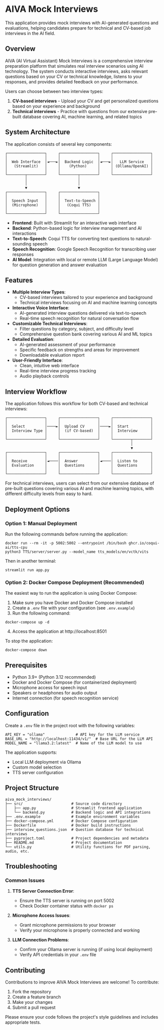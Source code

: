 # AIVA Mock Interviews

This application provides mock interviews with AI-generated questions and evaluations, helping candidates prepare for technical and CV-based job interviews in the AI field.

## Overview

AIVA (AI Virtual Assistant) Mock Interviews is a comprehensive interview preparation platform that simulates real interview scenarios using AI technology. The system conducts interactive interviews, asks relevant questions based on your CV or technical knowledge, listens to your responses, and provides detailed feedback on your performance.

Users can choose between two interview types:
1. **CV-based interviews** - Upload your CV and get personalized questions based on your experience and background
2. **Technical interviews** - Practice with questions from our extensive pre-built database covering AI, machine learning, and related topics

## System Architecture

The application consists of several key components:

```
┌─────────────────┐     ┌─────────────────┐     ┌─────────────────┐
│                 │     │                 │     │                 │
│  Web Interface  │◄───►│  Backend Logic  │◄───►│   LLM Service   │
│   (Streamlit)   │     │    (Python)     │     │ (Ollama/OpenAI) │
│                 │     │                 │     │                 │
└────────┬────────┘     └────────┬────────┘     └─────────────────┘
         │                       │
         │                       │
         ▼                       ▼
┌─────────────────┐     ┌─────────────────┐
│                 │     │                 │
│  Speech Input   │     │  Text-to-Speech │
│  (Microphone)   │     │   (Coqui TTS)   │
│                 │     │                 │
└─────────────────┘     └─────────────────┘
```

- **Frontend**: Built with Streamlit for an interactive web interface
- **Backend**: Python-based logic for interview management and AI interactions
- **Text-to-Speech**: Coqui TTS for converting text questions to natural-sounding speech
- **Speech Recognition**: Google Speech Recognition for transcribing user responses
- **AI Model**: Integration with local or remote LLM (Large Language Model) for question generation and answer evaluation

## Features

- **Multiple Interview Types**:
  - CV-based interviews tailored to your experience and background
  - Technical interviews focusing on AI and machine learning concepts
- **Interactive Voice Interface**:
  - AI-generated interview questions delivered via text-to-speech
  - Real-time speech recognition for natural conversation flow
- **Customizable Technical Interviews**:
  - Filter questions by category, subject, and difficulty level
  - Comprehensive question bank covering various AI and ML topics
- **Detailed Evaluation**:
  - AI-generated assessment of your performance
  - Specific feedback on strengths and areas for improvement
  - Downloadable evaluation report
- **User-Friendly Interface**:
  - Clean, intuitive web interface
  - Real-time interview progress tracking
  - Audio playback controls

## Interview Workflow

The application follows this workflow for both CV-based and technical interviews:

```
┌─────────────────┐     ┌─────────────────┐     ┌─────────────────┐
│                 │     │                 │     │                 │
│  Select         │────►│  Upload CV      │────►│  Start          │
│  Interview Type │     │  (if CV-based)  │     │  Interview      │
│                 │     │                 │     │                 │
└─────────────────┘     └─────────────────┘     └────────┬────────┘
                                                         │
                                                         ▼
┌─────────────────┐     ┌─────────────────┐     ┌─────────────────┐
│                 │     │                 │     │                 │
│  Receive        │◄────│  Answer         │◄────│  Listen to      │
│  Evaluation     │     │  Questions      │     │  Questions      │
│                 │     │                 │     │                 │
└─────────────────┘     └─────────────────┘     └─────────────────┘
```

For technical interviews, users can select from our extensive database of pre-built questions covering various AI and machine learning topics, with different difficulty levels from easy to hard.

## Deployment Options

### Option 1: Manual Deployment

Run the following commands before running the application:
```
docker run --rm -it -p 5002:5002 --entrypoint /bin/bash ghcr.io/coqui-ai/tts-cpu
python3 TTS/server/server.py --model_name tts_models/en/vctk/vits
```

Then in another terminal:
```
streamlit run app.py
```

### Option 2: Docker Compose Deployment (Recommended)

The easiest way to run the application is using Docker Compose:

1. Make sure you have Docker and Docker Compose installed
2. Create a `.env` file with your configuration (see `.env.example`)
3. Run the following command:
```
docker-compose up -d
```
4. Access the application at http://localhost:8501

To stop the application:
```
docker-compose down
```

## Prerequisites

- Python 3.9+ (Python 3.12 recommended)
- Docker and Docker Compose (for containerized deployment)
- Microphone access for speech input
- Speakers or headphones for audio output
- Internet connection (for speech recognition service)

## Configuration

Create a `.env` file in the project root with the following variables:

```
API_KEY = "ollama"              # API key for the LLM service
BASE_URL = "http://localhost:11434/v1/"  # Base URL for the LLM API
MODEL_NAME = "llama3.2:latest"  # Name of the LLM model to use
```

The application supports:
- Local LLM deployment via Ollama
- Custom model selection
- TTS server configuration

## Project Structure

```
aiva_mock_interviews/
├── src/                      # Source code directory
│   ├── app.py                # Streamlit frontend application
│   └── backend.py            # Backend logic and API integrations
├── .env.example              # Example environment variables
├── docker-compose.yml        # Docker Compose configuration
├── Dockerfile                # Docker build instructions
├── interview_questions.json  # Question database for technical interviews
├── pyproject.toml            # Project dependencies and metadata
├── README.md                 # Project documentation
└── utils.py                  # Utility functions for PDF parsing, audio, etc.
```

## Troubleshooting

### Common Issues

1. **TTS Server Connection Error**:
   - Ensure the TTS server is running on port 5002
   - Check Docker container status with `docker ps`

2. **Microphone Access Issues**:
   - Grant microphone permissions to your browser
   - Verify your microphone is properly connected and working

3. **LLM Connection Problems**:
   - Confirm your Ollama server is running (if using local deployment)
   - Verify API credentials in your `.env` file

## Contributing

Contributions to improve AIVA Mock Interviews are welcome! To contribute:

1. Fork the repository
2. Create a feature branch
3. Make your changes
4. Submit a pull request

Please ensure your code follows the project's style guidelines and includes appropriate tests.